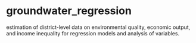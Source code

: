 # groundwater_regression
estimation of district-level data on environmental quality, economic output, and income inequality for regression models and analysis of variables.
